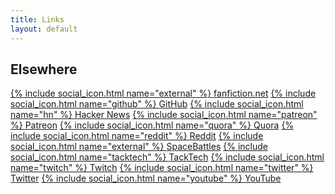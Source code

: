 ```yaml
---
title: Links
layout: default
---
```

## Elsewhere

<section class="mt-4">
  <div class="grid grid-cols-1 sm:grid-cols-2 lg:grid-cols-3 gap-4">
    <a class="ring-1 ring-slate-200 rounded-xl p-4 bg-white hover:ring-slate-300 transition flex items-center gap-2" href="https://www.fanfiction.net/~toojoshua" target="_blank">{% include social_icon.html name="external" %} <span>fanfiction.net</span></a>
    <a class="ring-1 ring-slate-200 rounded-xl p-4 bg-white hover:ring-slate-300 transition flex items-center gap-2" href="https://github.com/jcolechanged" target="_blank">{% include social_icon.html name="github" %} <span>GitHub</span></a>
    <a class="ring-1 ring-slate-200 rounded-xl p-4 bg-white hover:ring-slate-300 transition flex items-center gap-2" href="https://news.ycombinator.com/user?id=JoshCole" target="_blank">{% include social_icon.html name="hn" %} <span>Hacker News</span></a>
    <a class="ring-1 ring-slate-200 rounded-xl p-4 bg-white hover:ring-slate-300 transition flex items-center gap-2" href="https://www.patreon.com/toojoshua" target="_blank">{% include social_icon.html name="patreon" %} <span>Patreon</span></a>
    <a class="ring-1 ring-slate-200 rounded-xl p-4 bg-white hover:ring-slate-300 transition flex items-center gap-2" href="https://www.quora.com/profile/Joshua-Cole-185" target="_blank">{% include social_icon.html name="quora" %} <span>Quora</span></a>
    <a class="ring-1 ring-slate-200 rounded-xl p-4 bg-white hover:ring-slate-300 transition flex items-center gap-2" href="https://www.reddit.com/u/jcolechanged" target="_blank">{% include social_icon.html name="reddit" %} <span>Reddit</span></a>
    <a class="ring-1 ring-slate-200 rounded-xl p-4 bg-white hover:ring-slate-300 transition flex items-center gap-2" href="https://forums.spacebattles.com/members/toojoshua.315351/" target="_blank">{% include social_icon.html name="external" %} <span>SpaceBattles</span></a>
    <a class="ring-1 ring-slate-200 rounded-xl p-4 bg-white hover:ring-slate-300 transition flex items-center gap-2" href="https://tacktech.ai/" target="_blank">{% include social_icon.html name="tacktech" %} <span>TackTech</span></a>
    <a class="ring-1 ring-slate-200 rounded-xl p-4 bg-white hover:ring-slate-300 transition flex items-center gap-2" href="https://www.twitch.tv/toojoshua" target="_blank">{% include social_icon.html name="twitch" %} <span>Twitch</span></a>
    <a class="ring-1 ring-slate-200 rounded-xl p-4 bg-white hover:ring-slate-300 transition flex items-center gap-2" href="https://www.twitter.com/combinatoricole" target="_blank">{% include social_icon.html name="twitter" %} <span>Twitter</span></a>
    <a class="ring-1 ring-slate-200 rounded-xl p-4 bg-white hover:ring-slate-300 transition flex items-center gap-2" href="https://youtube.com/jcolechanged" target="_blank">{% include social_icon.html name="youtube" %} <span>YouTube</span></a>
  </div>
</section>
